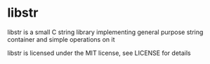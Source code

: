 # libstr

libstr is a small C string library implementing general purpose string
container and simple operations on it

libstr is licensed under the MIT license, see LICENSE for details
